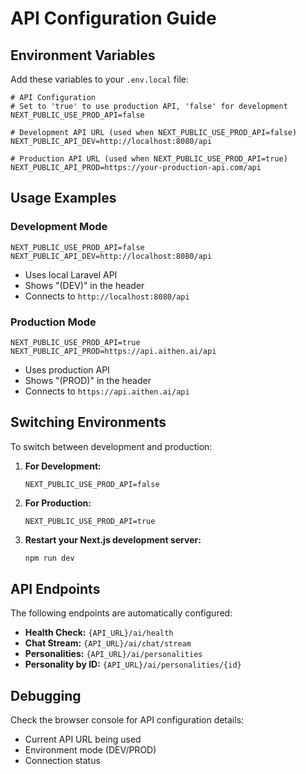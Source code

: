 # API Configuration Guide

## Environment Variables

Add these variables to your `.env.local` file:

```env
# API Configuration
# Set to 'true' to use production API, 'false' for development
NEXT_PUBLIC_USE_PROD_API=false

# Development API URL (used when NEXT_PUBLIC_USE_PROD_API=false)
NEXT_PUBLIC_API_DEV=http://localhost:8080/api

# Production API URL (used when NEXT_PUBLIC_USE_PROD_API=true)
NEXT_PUBLIC_API_PROD=https://your-production-api.com/api
```

## Usage Examples

### Development Mode
```env
NEXT_PUBLIC_USE_PROD_API=false
NEXT_PUBLIC_API_DEV=http://localhost:8080/api
```
- Uses local Laravel API
- Shows "(DEV)" in the header
- Connects to `http://localhost:8080/api`

### Production Mode
```env
NEXT_PUBLIC_USE_PROD_API=true
NEXT_PUBLIC_API_PROD=https://api.aithen.ai/api
```
- Uses production API
- Shows "(PROD)" in the header
- Connects to `https://api.aithen.ai/api`

## Switching Environments

To switch between development and production:

1. **For Development:**
   ```env
   NEXT_PUBLIC_USE_PROD_API=false
   ```

2. **For Production:**
   ```env
   NEXT_PUBLIC_USE_PROD_API=true
   ```

3. **Restart your Next.js development server:**
   ```bash
   npm run dev
   ```

## API Endpoints

The following endpoints are automatically configured:

- **Health Check:** `{API_URL}/ai/health`
- **Chat Stream:** `{API_URL}/ai/chat/stream`
- **Personalities:** `{API_URL}/ai/personalities`
- **Personality by ID:** `{API_URL}/ai/personalities/{id}`

## Debugging

Check the browser console for API configuration details:
- Current API URL being used
- Environment mode (DEV/PROD)
- Connection status
